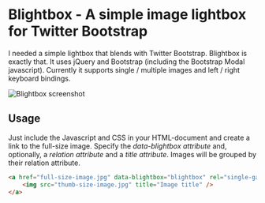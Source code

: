Blightbox - A simple image lightbox for Twitter Bootstrap
=========================================================

I needed a simple lightbox that blends with Twitter Bootstrap. Blightbox is exactly that. It uses jQuery and Bootstrap (including the Bootstrap Modal javascript). Currently it supports single / multiple images and left / right keyboard bindings.

![Blightbox screenshot](https://raw.github.com/mgussekloo/blightbox/master/screenshot/blightbox.png)

Usage
-----

Just include the Javascript and CSS in your HTML-document and create a link to the full-size image. Specify the *data-blightbox attribute* and, optionally, a *relation attribute* and a *title attribute*. Images will be grouped by their relation attribute.

```html
<a href="full-size-image.jpg" data-blightbox="blightbox" rel="single-gallery-id">
	<img src="thumb-size-image.jpg" title="Image title" />
</a>
```